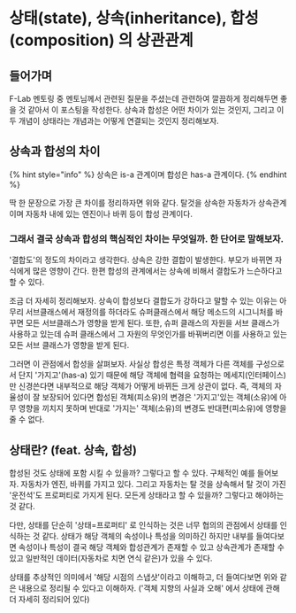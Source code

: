 # 상태(state), 상속(inheritance), 합성(composition) 의 상관관계

## 들어가며

F-Lab 멘토링 중 멘토님께서 관련된 질문을 주셨는데 관련하여 깔끔하게 정리해두면 좋을 것 같아서 이 포스팅을 작성한다. 상속과 합성은 어떤 차이가 있는 것인지, 그리고 이 두 개념이 상태라는 개념과는 어떻게 연결되는 것인지 정리해보자.



## 상속과 합성의 차이

{% hint style="info" %}
상속은 is-a 관계이며 합성은 has-a 관계이다.
{% endhint %}

딱 한 문장으로 가장 큰 차이를 정리하자면 위와 같다. 탈것을 상속한 자동차가 상속관계이며 자동차 내에 있는 엔진이나 바퀴 등이 합성 관계이다.



### 그래서 결국 상속과 합성의 핵심적인 차이는 무엇일까. 한 단어로 말해보자.

'결합도'의 정도의 차이라고 생각한다. 상속은 강한 결합이 발생한다. 부모가 바뀌면 자식에게 많은 영향이 간다. 한편 합성의 관계에서는 상속에 비해서 결합도가 느슨하다고 할 수 있다.

조금 더 자세히 정리해보자. 상속이 합성보다 결합도가 강하다고 말할 수 있는 이유는 아무리 서브클래스에서 재정의를 하더라도 슈퍼클래스에서 해당 메소드의 시그니처를 바꾸면 모든 서브클래스가 영향을 받게 된다. 또한, 슈퍼 클래스의 자원을 서브 클래스가 사용하고 있는데 슈퍼 클래스에서 그 자원의 무엇인가를 바꿔버리면 이를 사용하고 있는 모든 서브 클래스가 영향을 받게 된다.

그러면 이 관점에서 합성을 살펴보자. 사실상 합성은 특정 객체가 다른 객체를 구성으로서 단지 '가지고'(has-a) 있기 때문에 해당 객체에 협력을 요청하는 메세지(인터페이스)만 신경쓴다면 내부적으로 해당 객체가 어떻게 바뀌든 크게 상관이 없다. 즉, 객체의 자율성이 잘 보장되어 있다면 합성된 객체(피소유)의 변경은 '가지고'있는 객체(소유)에 아무 영향을 끼치지 못하며 반대로 '가지는' 객체(소유)의 변경도 반대편(피소유)에 영향을 줄 수 없다.



## 상태란? (feat. 상속, 합성)

합성된 것도 상태에 포함 시킬 수 있을까? 그렇다고 할 수 있다. 구체적인 예를 들어보자. 자동차가 엔진, 바퀴를 가지고 있다. 그리고 자동차는 탈 것을 상속해서 탈 것이 가진 '운전석'도 프로퍼티로 가지게 된다. 모든게 상태라고 할 수 있을까? 그렇다고 해야하는 것 같다.

다만, 상태를 단순히 '상태=프로퍼티' 로 인식하는 것은 너무 협의의 관점에서 상태를 인식하는 것 같다. 상태가 해당 객체의 속성이나 특성을 의미하긴 하지만 내부를 들여다보면 속성이나 특성이 결국 해당 객체와 합성관계가 존재할 수 있고 상속관계가 존재할 수 있고 일반적인 데이터(자동차로 치면 연식 같은)가 있을 수 있다.

상태를 추상적인 의미에서 '해당 시점의 스냅샷'이라고 이해하고, 더 들여다보면 위와 같은 내용으로 정리될 수 있다고 이해하자. ('객체 지향의 사실과 오해' 에서 상태에 관해 더 자세히 정리되어 있다)
